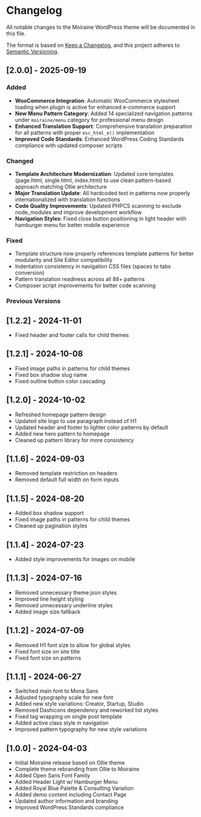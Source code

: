 # Changelog

All notable changes to the Moiraine WordPress theme will be documented in this file.

The format is based on [Keep a Changelog](https://keepachangelog.com/en/1.0.0/),
and this project adheres to [Semantic Versioning](https://semver.org/spec/v2.0.0.html).

## [2.0.0] - 2025-09-19

### Added
- **WooCommerce Integration**: Automatic WooCommerce stylesheet loading when plugin is active for enhanced e-commerce support
- **New Menu Pattern Category**: Added 14 specialized navigation patterns under `moiraine/menu` category for professional menu design
- **Enhanced Translation Support**: Comprehensive translation preparation for all patterns with proper `esc_html_e()` implementation
- **Improved Code Standards**: Enhanced WordPress Coding Standards compliance with updated composer scripts

### Changed
- **Template Architecture Modernization**: Updated core templates (page.html, single.html, index.html) to use clean pattern-based approach matching Ollie architecture
- **Major Translation Update**: All hardcoded text in patterns now properly internationalized with translation functions
- **Code Quality Improvements**: Updated PHPCS scanning to exclude node_modules and improve development workflow
- **Navigation Styles**: Fixed close button positioning in light header with hamburger menu for better mobile experience

### Fixed
- Template structure now properly references template patterns for better modularity and Site Editor compatibility
- Indentation consistency in navigation CSS files (spaces to tabs conversion)
- Pattern translation readiness across all 88+ patterns
- Composer script improvements for better code scanning

### Previous Versions

## [1.2.2] - 2024-11-01
- Fixed header and footer calls for child themes

## [1.2.1] - 2024-10-08
- Fixed image paths in patterns for child themes
- Fixed box shadow slug name
- Fixed outline button color cascading

## [1.2.0] - 2024-10-02
- Refreshed homepage pattern design
- Updated site logo to use paragraph instead of H1
- Updated header and footer to lighter color patterns by default
- Added new hero pattern to homepage
- Cleaned up pattern library for more consistency

## [1.1.6] - 2024-09-03
- Removed template restriction on headers
- Removed default full width on form inputs

## [1.1.5] - 2024-08-20
- Added box shadow support
- Fixed image paths in patterns for child themes
- Cleaned up pagination styles

## [1.1.4] - 2024-07-23
- Added style improvements for images on mobile

## [1.1.3] - 2024-07-16
- Removed unnecessary theme.json styles
- Improved line height styling
- Removed unnecessary underline styles
- Added image size fallback

## [1.1.2] - 2024-07-09
- Removed H1 font size to allow for global styles
- Fixed font size on site title
- Fixed font size on patterns

## [1.1.1] - 2024-06-27
- Switched main font to Mona Sans
- Adjusted typography scale for new font
- Added new style variations: Creator, Startup, Studio
- Removed Dashicons dependency and reworked list styles
- Fixed tag wrapping on single post template
- Added active class style in navigation
- Improved pattern typography for new style variations

## [1.0.0] - 2024-04-03
- Initial Moiraine release based on Ollie theme
- Complete theme rebranding from Ollie to Moiraine
- Added Open Sans Font Family
- Added Header Light w/ Hamburger Menu
- Added Royal Blue Palette & Consulting Variation
- Added demo content including Contact Page
- Updated author information and branding
- Improved WordPress Standards compliance